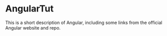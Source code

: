 # AngularTut
This is a short description of Angular, including some links from the official Angular website and repo.
